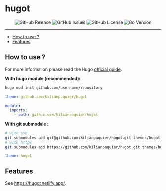 # hugot <!-- omit in toc -->

<p align="center">
  <img alt="GitHub Release" src="https://img.shields.io/github/v/release/kilianpaquier/hugot?include_prereleases&sort=semver&style=for-the-badge">
  <img alt="GitHub Issues" src="https://img.shields.io/github/issues-raw/kilianpaquier/hugot?style=for-the-badge">
  <img alt="GitHub License" src="https://img.shields.io/github/license/kilianpaquier/hugot?style=for-the-badge">
  <img alt="Go Version" src="https://img.shields.io/github/go-mod/go-version/kilianpaquier/hugot/main?style=for-the-badge&label=Go+Version">
</p>

---

- [How to use ?](#how-to-use-)
- [Features](#features)

## How to use ?

For more information please read the Hugo [official guide](https://gohugo.io/getting-started/quick-start/).

**With hugo module (recommended):**

```sh
hugo mod init github.com/username/repository
```

```yaml
theme: github.com/kilianpaquier/hugot

module:
  imports:
    - path: github.com/kilianpaquier/hugot
```

**With git submodule :**

```sh
# with ssh
git submodules add git@github.com:kilianpaquier/hugot.git themes/hugot
# with https
git submodules add https://github.com/kilianpaquier/hugot.git themes/hugot
```

```yaml
theme: hugot
```

## Features

See https://hugot.netlify.app/.
